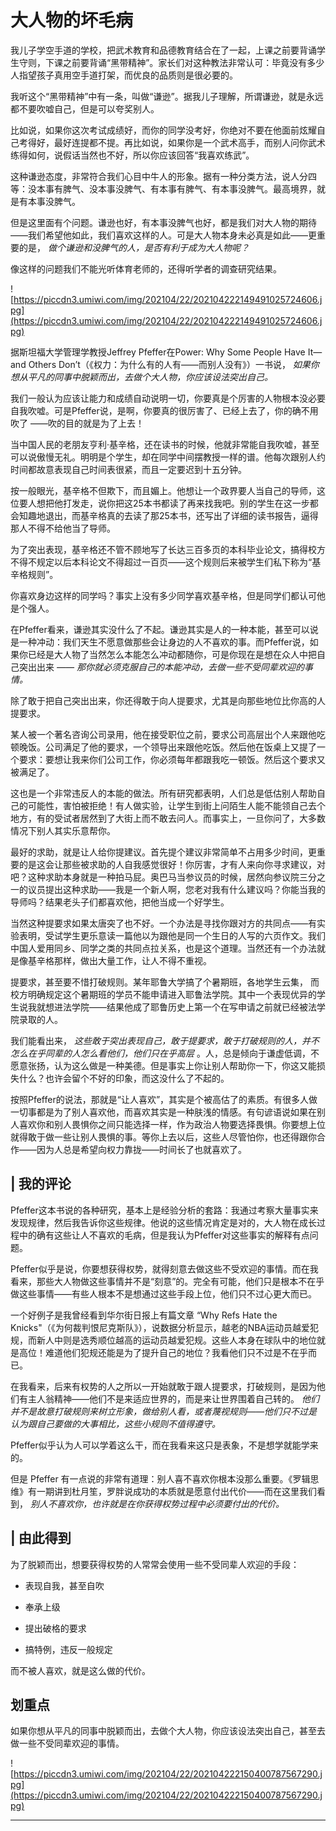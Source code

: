 # 大人物的坏毛病

我儿子学空手道的学校，把武术教育和品德教育结合在了一起，上课之前要背诵学生守则，下课之前要背诵“黑带精神”。家长们对这种教法非常认可：毕竟没有多少人指望孩子真用空手道打架，而优良的品质则是很必要的。

我听这个“黑带精神”中有一条，叫做“谦逊”。据我儿子理解，所谓谦逊，就是永远都不要吹嘘自己，但是可以夸奖别人。

比如说，如果你这次考试成绩好，而你的同学没考好，你绝对不要在他面前炫耀自己考得好，最好连提都不提。再比如说，如果你是一个武术高手，而别人问你武术练得如何，说假话当然也不好，所以你应该回答“我喜欢练武”。

这种谦逊态度，非常符合我们心目中牛人的形象。据有一种分类方法，说人分四等：没本事有脾气、没本事没脾气、有本事有脾气、有本事没脾气。最高境界，就是有本事没脾气。

但是这里面有个问题。谦逊也好，有本事没脾气也好，都是我们对大人物的期待——我们希望他如此，我们喜欢这样的人。可是大人物本身未必真是如此——更重要的是， *做个谦逊和没脾气的人，是否有利于成为大人物呢？*

像这样的问题我们不能光听体育老师的，还得听学者的调查研究结果。

![https://piccdn3.umiwi.com/img/202104/22/202104222149491025724606.jpg](https://piccdn3.umiwi.com/img/202104/22/202104222149491025724606.jpg)

据斯坦福大学管理学教授Jeffrey Pfeffer在Power: Why Some People Have It—and Others Don’t（《权力：为什么有的人有——而别人没有》）一书说， *如果你想从平凡的同事中脱颖而出，去做个大人物，你应该设法突出自己。*

我们一般认为应该让能力和成绩自动说明一切，你要真是个厉害的人物根本没必要自我吹嘘。可是Pfeffer说，是啊，你要真的很厉害了、已经上去了，你的确不用吹了 ——吹的目的就是为了上去！

当中国人民的老朋友亨利·基辛格，还在读书的时候，他就非常能自我吹嘘，甚至可以说傲慢无礼。明明是个学生，却在同学中间摆教授一样的谱。他每次跟别人约时间都故意表现自己时间表很紧，而且一定要迟到十五分钟。

按一般眼光，基辛格不但欺下，而且媚上。他想让一个政界要人当自己的导师，这位要人想把他打发走，说你把这25本书都读了再来找我吧。别的学生在这一步都会知趣地退出，而基辛格真的去读了那25本书，还写出了详细的读书报告，逼得那人不得不给他当了导师。

为了突出表现，基辛格还不管不顾地写了长达三百多页的本科毕业论文，搞得校方不得不规定以后本科论文不得超过一百页——这个规则后来被学生们私下称为“基辛格规则”。

你喜欢身边这样的同学吗？事实上没有多少同学喜欢基辛格，但是同学们都认可他是个强人。

在Pfeffer看来，谦逊其实没什么了不起。谦逊其实是人的一种本能，甚至可以说是一种冲动：我们天生不愿意做那些会让身边的人不喜欢的事。而Pfeffer说，如果你已经是大人物了当然怎么本能怎么冲动都随你，可是你现在是想在众人中把自己突出出来 *——*  *那你就必须克服自己的本能冲动，去做一些不受同辈欢迎的事情。*

除了敢于把自己突出出来，你还得敢于向人提要求，尤其是向那些地位比你高的人提要求。

某人被一个著名咨询公司录用，他在接受职位之前，要求公司高层出个人来跟他吃顿晚饭。公司满足了他的要求，一个领导出来跟他吃饭。然后他在饭桌上又提了一个要求：要想让我来你们公司工作，你必须每年都跟我吃一顿饭。然后这个要求又被满足了。

这也是一个非常违反人的本能的做法。所有研究都表明，人们总是低估别人帮助自己的可能性，害怕被拒绝！有人做实验，让学生到街上问陌生人能不能领自己去个地方，有的受试者居然到了大街上而不敢去问人。而事实上，一旦你问了，大多数情况下别人其实乐意帮你。

最好的求助，就是让人给你提建议。首先提个建议非常简单不占用多少时间，更重要的是这会让那些被求助的人自我感觉很好！你厉害，才有人来向你寻求建议，对吧？这种求助本身就是一种拍马屁。奥巴马当参议员的时候，居然向参议院三分之一的议员提出这种求助——我是一个新人啊，您老对我有什么建议吗？你能当我的导师吗？结果老头子们都喜欢他，把他当成一个好学生。

当然这种提要求如果太唐突了也不好。一个办法是寻找你跟对方的共同点——有实验表明，受试学生更乐意读一篇他以为跟他是同一个生日的人写的六页作文。我们中国人爱用同乡、同学之类的共同点拉关系，也是这个道理。当然还有一个办法就是像基辛格那样，做出大量工作，让人不得不重视。

提要求，甚至要不惜打破规则。某年耶鲁大学搞了个暑期班，各地学生云集， 而校方明确规定这个暑期班的学员不能申请进入耶鲁法学院。其中一个表现优异的学生说我就想进法学院——结果他成了耶鲁历史上第一个在写申请之前就已经被法学院录取的人。

我们能看出来， *这些敢于突出表现自己，敢于提要求，敢于打破规则的人，并不怎么在乎同辈的人怎么看他们，他们只在乎高层* 。人，总是倾向于谦虚低调，不愿意张扬，认为这么做是一种美德。但是事实上你让别人帮助你一下，你这又能损失什么？也许会留个不好的印象，而这没什么了不起的。

按照Pfeffer的说法，那就是“让人喜欢”，其实是个被高估了的素质。有很多人做一切事都是为了别人喜欢他，而喜欢其实是一种肤浅的情感。有句谚语说如果在别人喜欢你和别人畏惧你之间只能选择一样，作为政治人物要选择畏惧。你要想上位就得敢于做一些让别人畏惧的事。等你上去以后，这些人尽管怕你，也还得跟你合作——因为人总是希望向权力靠拢——时间长了也就喜欢了。

## | 我的评论

Pfeffer这本书说的各种研究，基本上是经验分析的套路：我通过考察大量事实来发现规律，然后我告诉你这些规律。他说的这些情况肯定是对的，大人物在成长过程中的确有这些让人不喜欢的毛病，但是我认为Pfeffer对这些事实的解释有点问题。

Pfeffer似乎是说，你要想获得权势，就得刻意去做这些不受欢迎的事情。而在我看来，那些大人物做这些事情并不是“刻意”的。完全有可能，他们只是根本不在乎做这些事情——有些人根本不是想通过这些手段上位，他们只不过心更大而已。

一个好例子是我曾经看到华尔街日报上有篇文章 “Why Refs Hate the Knicks"（《为何裁判恨尼克斯队》），说数据分析显示，越老的NBA运动员越爱犯规，而新人中则是选秀顺位越高的运动员越爱犯规。这些人本身在球队中的地位就是高位！难道他们犯规还能是为了提升自己的地位？我看他们只不过是不在乎而已。

在我看来，后来有权势的人之所以一开始就敢于跟人提要求，打破规则，是因为他们有主人翁精神——他们不是来适应世界的，而是来让世界围着自己转的。 *他们并不是故意打破规则来树立形象，做给别人看，或者蔑视规则——他们只不过是认为跟自己要做的大事相比，这些小规则不值得遵守。*

Pfeffer似乎认为人可以学着这么干，而在我看来这只是表象，不是想学就能学来的。

但是 Pfeffer 有一点说的非常有道理：别人喜不喜欢你根本没那么重要。《罗辑思维》有一期讲到杜月笙，罗胖说成功的本质就是愿意付出代价——而在这里我们看到， *别人不喜欢你，也许就是在你获得权势过程中必须要付出的代价。*

## | 由此得到

为了脱颖而出，想要获得权势的人常常会使用一些不受同辈人欢迎的手段：

* 表现自我，甚至自吹

* 奉承上级

* 提出破格的要求

* 搞特例，违反一般规定

而不被人喜欢，就是这么做的代价。

## 划重点

如果你想从平凡的同事中脱颖而出，去做个大人物，你应该设法突出自己，甚至去做一些不受同辈欢迎的事情。

![https://piccdn3.umiwi.com/img/202104/22/202104222150400787567290.jpg](https://piccdn3.umiwi.com/img/202104/22/202104222150400787567290.jpg)

---
